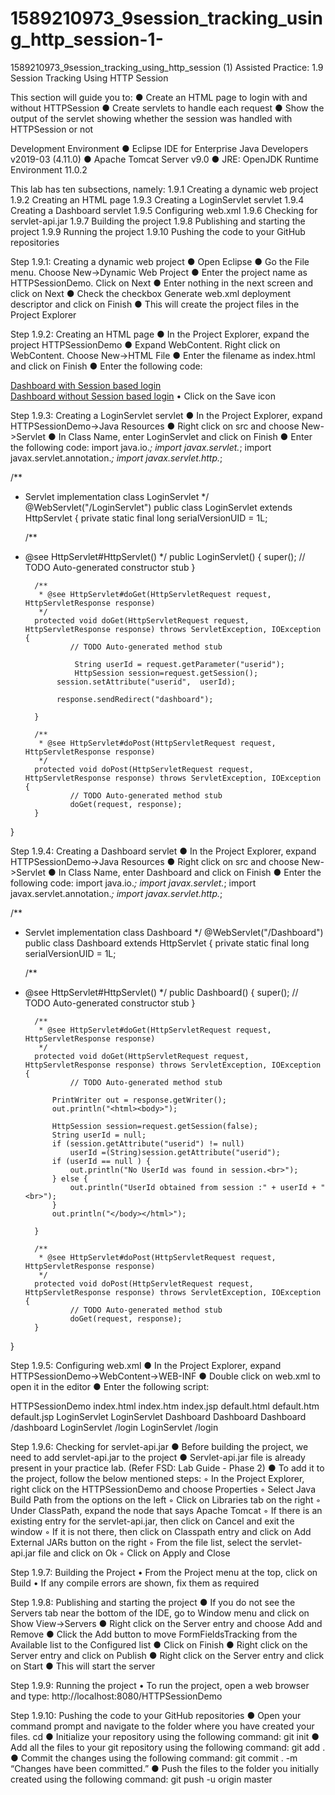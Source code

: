 # 1589210973_9session_tracking_using_http_session-1-
1589210973_9session_tracking_using_http_session (1)
Assisted Practice: 1.9 Session Tracking Using HTTP Session

This section will guide you to:
●	Create an HTML page to login with and without HTTPSession
●	Create servlets to handle each request
●	Show the output of the servlet showing whether the session was handled with HTTPSession or not

Development Environment
●	Eclipse IDE for Enterprise Java Developers v2019-03 (4.11.0)
●	Apache Tomcat Server v9.0
●	JRE: OpenJDK Runtime Environment 11.0.2

This lab has ten subsections, namely:
1.9.1	Creating a dynamic web project
1.9.2	Creating an HTML page
1.9.3	Creating a LoginServlet servlet
1.9.4	Creating a Dashboard servlet
1.9.5	Configuring web.xml
1.9.6	Checking for servlet-api.jar
1.9.7	Building the project
1.9.8	Publishing and starting the project
1.9.9	Running the project
1.9.10	Pushing the code to your GitHub repositories

 
Step 1.9.1: Creating a dynamic web project
●	Open Eclipse 
●	Go the File menu. Choose New->Dynamic Web Project
●	Enter the project name as HTTPSessionDemo. Click on Next
●	Enter nothing in the next screen and click on Next
●	Check the checkbox Generate web.xml deployment descriptor and click on Finish
●	This will create the project files in the Project Explorer


Step 1.9.2: Creating an HTML page
●	In the Project Explorer, expand the project HTTPSessionDemo
●	Expand WebContent. Right click on WebContent. Choose New->HTML File
●	Enter the filename as index.html and click on Finish
●	Enter the following code:
<!DOCTYPE html>
<html>
<head>
<meta charset="UTF-8">
<title>HTTPSession Demo</title>
</head>
<body>
        <a href="login?userid=admin">Dashboard with Session based login</a><br>
        <a href="dashboard">Dashboard without Session based login</a>
</body>
</html>
•	Click on the Save icon


Step 1.9.3: Creating a LoginServlet servlet
●	In the Project Explorer, expand HTTPSessionDemo->Java Resources
●	Right click on src and choose New->Servlet
●	In Class Name, enter LoginServlet and click on Finish
●	Enter the following code:
import java.io.*;
import javax.servlet.*;
import javax.servlet.annotation.*;
import javax.servlet.http.*;



/**
* Servlet implementation class LoginServlet
*/
@WebServlet("/LoginServlet")
public class LoginServlet extends HttpServlet {
        private static final long serialVersionUID = 1L;
       
    /**
* @see HttpServlet#HttpServlet()
*/
    public LoginServlet() {
        super();
        // TODO Auto-generated constructor stub
    }

        /**
         * @see HttpServlet#doGet(HttpServletRequest request, HttpServletResponse response)
         */
        protected void doGet(HttpServletRequest request, HttpServletResponse response) throws ServletException, IOException {
                // TODO Auto-generated method stub
                
                 String userId = request.getParameter("userid");
                 HttpSession session=request.getSession();  
             session.setAttribute("userid",  userId);
                          
             response.sendRedirect("dashboard");  
                
        }

        /**
         * @see HttpServlet#doPost(HttpServletRequest request, HttpServletResponse response)
         */
        protected void doPost(HttpServletRequest request, HttpServletResponse response) throws ServletException, IOException {
                // TODO Auto-generated method stub
                doGet(request, response);
        }

}


Step 1.9.4: Creating a Dashboard servlet
●	In the Project Explorer, expand HTTPSessionDemo->Java Resources
●	Right click on src and choose New->Servlet
●	In Class Name, enter Dashboard and click on Finish
●	Enter the following code:
import java.io.*;
import javax.servlet.*;
import javax.servlet.annotation.*;
import javax.servlet.http.*;



/**
* Servlet implementation class Dashboard
*/
@WebServlet("/Dashboard")
public class Dashboard extends HttpServlet {
        private static final long serialVersionUID = 1L;
       
    /**
* @see HttpServlet#HttpServlet()
*/
    public Dashboard() {
        super();
        // TODO Auto-generated constructor stub
    }

        /**
         * @see HttpServlet#doGet(HttpServletRequest request, HttpServletResponse response)
         */
        protected void doGet(HttpServletRequest request, HttpServletResponse response) throws ServletException, IOException {
                // TODO Auto-generated method stub
        
            PrintWriter out = response.getWriter();
            out.println("<html><body>");
            
            HttpSession session=request.getSession(false);  
            String userId = null;
            if (session.getAttribute("userid") != null)
                userId =(String)session.getAttribute("userid");  
            if (userId == null ) {
                out.println("No UserId was found in session.<br>");
            } else {
                out.println("UserId obtained from session :" + userId + "<br>");
            }
            out.println("</body></html>");

        }

        /**
         * @see HttpServlet#doPost(HttpServletRequest request, HttpServletResponse response)
         */
        protected void doPost(HttpServletRequest request, HttpServletResponse response) throws ServletException, IOException {
                // TODO Auto-generated method stub
                doGet(request, response);
        }

}


Step 1.9.5: Configuring web.xml
●	In the Project Explorer, expand HTTPSessionDemo->WebContent->WEB-INF
●	Double click on web.xml to open it in the editor
●	Enter the following script:
<?xml version="1.0" encoding="UTF-8"?>
<web-app xmlns:xsi="http://www.w3.org/2001/XMLSchema-instance" xmlns="http://xmlns.jcp.org/xml/ns/javaee" xsi:schemaLocation="http://xmlns.jcp.org/xml/ns/javaee http://xmlns.jcp.org/xml/ns/javaee/web-app_4_0.xsd" id="WebApp_ID" version="4.0">
  <display-name>HTTPSessionDemo</display-name>
  <welcome-file-list>
    <welcome-file>index.html</welcome-file>
    <welcome-file>index.htm</welcome-file>
    <welcome-file>index.jsp</welcome-file>
    <welcome-file>default.html</welcome-file>
    <welcome-file>default.htm</welcome-file>
    <welcome-file>default.jsp</welcome-file>
  </welcome-file-list>
  
  <servlet>
    <servlet-name>LoginServlet</servlet-name>
    <servlet-class>LoginServlet</servlet-class>
  </servlet>
  <servlet>
    <servlet-name>Dashboard</servlet-name>
    <servlet-class>Dashboard</servlet-class>
  </servlet>
 
  <servlet-mapping>
    <servlet-name>Dashboard</servlet-name>
    <url-pattern>/dashboard</url-pattern>
  </servlet-mapping>
   <servlet-mapping>
    <servlet-name>LoginServlet</servlet-name>
    <url-pattern>/login</url-pattern>
  </servlet-mapping>
</web-app>
  </servlet-mapping>
   <servlet-mapping>
    <servlet-name>LoginServlet</servlet-name>
    <url-pattern>/login</url-pattern>
  </servlet-mapping>
</web-app>





Step 1.9.6: Checking for servlet-api.jar
●	Before building the project, we need to add servlet-api.jar to the project
●	Servlet-api.jar file is already present in your practice lab. (Refer FSD: Lab Guide - Phase 2)
●	To add it to the project, follow the below mentioned steps:
◦	In the Project Explorer, right click on the HTTPSessionDemo and choose Properties
◦	Select Java Build Path from the options on the left
◦	Click on Libraries tab on the right
◦	Under ClassPath, expand the node that says Apache Tomcat
◦	If there is an existing entry for the servlet-api.jar, then click on Cancel and exit the window
◦	If it is not there, then click on Classpath entry and click on Add External JARs button on the right
◦	From the file list, select the servlet-api.jar file and click on Ok
◦	Click on Apply and Close


Step 1.9.7: Building the Project
•	From the Project menu at the top, click on Build
•	If any compile errors are shown, fix them as required


Step 1.9.8: Publishing and starting the project
●	If you do not see the Servers tab near the bottom of the IDE, go to Window menu and click on Show View->Servers
●	Right click on the Server entry and choose Add and Remove
●	Click the Add button to move FormFieldsTracking from the Available list to the Configured list
●	Click on Finish
●	Right click on the Server entry and click on Publish
●	Right click on the Server entry and click on Start
●	This will start the server


Step 1.9.9: Running the project
•	To run the project, open a web browser and type: http://localhost:8080/HTTPSessionDemo


Step 1.9.10: Pushing the code to your GitHub repositories
●	Open your command prompt and navigate to the folder where you have created your files.
cd <folder path>
●	Initialize your repository using the following command:
git init
●	Add all the files to your git repository using the following command:
git add .
●	Commit the changes using the following command:
git commit .  -m “Changes have been committed.”
●	Push the files to the folder you initially created using the following command:
git push -u origin master


